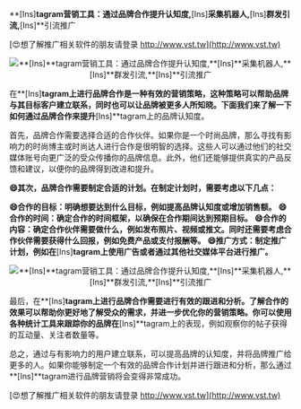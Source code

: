 **[Ins]**tagram营销工具：通过品牌合作提升认知度,**[Ins]**采集机器人,**[Ins]**群发引流,**[Ins]**引流推广

[😍想了解推广相关软件的朋友请登录 http://www.vst.tw](http://www.vst.tw)

 <center><img src="https://vst.tw/MP4/tuiguang/png/4.png" alt="**[Ins]**tagram营销工具：通过品牌合作提升认知度,**[Ins]**采集机器人,**[Ins]**群发引流,**[Ins]**引流推广"></center>

在**[Ins]**tagram上进行品牌合作是一种有效的营销策略，这种策略可以帮助品牌与其目标客户建立联系，同时也可以让品牌被更多人所知晓。下面我们来了解一下如何通过品牌合作来提升**[Ins]**tagram上的品牌认知度。

首先，品牌合作需要选择合适的合作伙伴。如果你是一个时尚品牌，那么寻找有影响力的时尚博主或时尚达人进行合作是很明智的选择。这些人可以通过他们的社交媒体账号向更广泛的受众传播你的品牌信息。此外，他们还能够提供真实的产品反馈和建议，以便你的品牌得到改进和提升。

**😄其次，品牌合作需要制定合适的计划。在制定计划时，需要考虑以下几点：**

**😄合作的目标：明确想要达到什么目标，例如提高品牌认知度或增加销售额。**
**😄合作的时间：确定合作的时间框架，以确保在合作期间达到预期目标。**
**😄合作的内容：确定合作伙伴需要做什么，例如发布照片、视频或推文。同时还需要考虑合作伙伴需要获得什么回报，例如免费产品或支付报酬等。**
**😄推广方式：制定推广计划，例如在**[Ins]**tagram上使用广告或者通过其他社交媒体平台进行推广。**

 <center><img src="https://vst.tw/MP4/tuiguang/png/7.png" alt="**[Ins]**tagram营销工具：通过品牌合作提升认知度,**[Ins]**采集机器人,**[Ins]**群发引流,**[Ins]**引流推广"></center>

最后，在**[Ins]**tagram上进行品牌合作需要进行有效的跟进和分析。了解合作的效果可以帮助你更好地了解受众的需求，并进一步优化你的营销策略。你可以使用各种统计工具来跟踪你的品牌在**[Ins]**tagram上的表现，例如观察你的帖子获得的互动量、关注者数量等。

总之，通过与有影响力的用户建立联系，可以提高品牌的认知度，并将品牌推广给更多的人。如果你能够制定一个有效的品牌合作计划并进行跟进和分析，那么通过**[Ins]**tagram进行品牌营销将会变得非常成功。

[😍想了解推广相关软件的朋友请登录 http://www.vst.tw](http://www.vst.tw)



